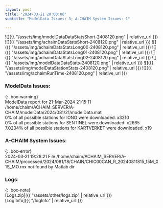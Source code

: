```yaml
---
layout: post
title: "2024-03-21 20:00:00"
subtitle: "ModelData Issues: 3; A-CHAIM System Issues: 1"

---
```


![]({{ "/assets/img/modelDataDataStatsShort-2408120.png" | relative_url }})
![]({{ "/assets/img/achaimDataStatsShort-2408120.png" | relative_url }})
![]({{ "/assets/img/achaimDataStatsLong00-2408120.png" | relative_url }})
![]({{ "/assets/img/achaimDataStatsLong01-2408120.png" | relative_url }})
![]({{ "/assets/img/achaimDataStatsLong02-2408120.png" | relative_url }})
![]({{ "/assets/img/modelDataDataStats-2408120.png" | relative_url }})
![]({{ "/assets/img/modelDataStationStats-2408120.png" | relative_url }})
![]({{ "/assets/img/achaimRunTime-2408120.png" | relative_url }})


### ModelData Issues:  
  
{: .box-warning}  
 ModelData report for 21-Mar-2024 21:15:11   
 /home/chaim/ACHAIM_SERVER/A-CHAIM/modelData/2024/081/21/modelData.mat   
 0% of all possible stations for IONO were downloaded. x3210   
 0% of all possible stations for SENTINEL were downloaded. x2665   
 7.0234% of all possible stations for KARTVERKET were downloaded. x19   
  
### A-CHAIM System Issues:  
  
{: .box-error}  
2024-03-21 19:28:21 File /home/chaim/ACHAIM_SERVER/A-CHAIM/processed/2024/081/18/CHAIN/CHIC00CAN_R_20240811815_15M_01S_MO.rnx not found by Matlab dir  

### Logs:  
  
{: .box-note}  
[Logs.zip]({{ "/assets/other/logs.zip" | relative_url }})  
[Log Info]({{ "/logInfo" | relative_url }})  
